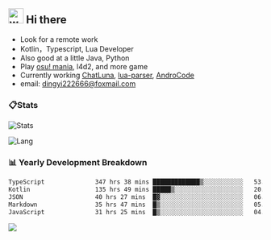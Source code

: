 ## <img alt="wave" src="https://raw.githubusercontent.com/MartinHeinz/MartinHeinz/master/wave.gif" width="30px"> Hi there

- Look for a remote work
- Kotlin，Typescript, Lua Developer
- Also good at a little Java, Python
- Play [osu! mania](https://osu.ppy.sh/users/29808669), l4d2, and more game
- Currently working [ChatLuna](https://github.com/ChatLunaLab), [lua-parser](https://github.com/dingyi222666/lua-parser), [AndroCode](https://github.com/dingyi222666/AndroCode)
- email: [dingyi222666@foxmail.com](mailto:dingyi222666@foxmail.com)

### 📋Stats

![Stats](https://github-readme-stats.vercel.app/api?username=dingyi222666&show_icons=true&icon_color=47A69E&title_color=47A69E&count_private=true)    

![Lang](https://github-readme-stats.vercel.app/api/top-langs/?username=dingyi222666&layout=compact&title_color=47A69E&hide=html,css,c,c%2B%2B)   

### 📊 Yearly Development Breakdown

<!--START_SECTION:waka-->

```txt
TypeScript              347 hrs 38 mins █████████████▒░░░░░░░░░░░   53.06 %
Kotlin                  135 hrs 49 mins █████▒░░░░░░░░░░░░░░░░░░░   20.73 %
JSON                    40 hrs 27 mins  █▓░░░░░░░░░░░░░░░░░░░░░░░   06.17 %
Markdown                35 hrs 47 mins  █▒░░░░░░░░░░░░░░░░░░░░░░░   05.46 %
JavaScript              31 hrs 25 mins  █▒░░░░░░░░░░░░░░░░░░░░░░░   04.80 %
```

<!--END_SECTION:waka-->

![](https://komarev.com/ghpvc/?username=dingyi222666)
